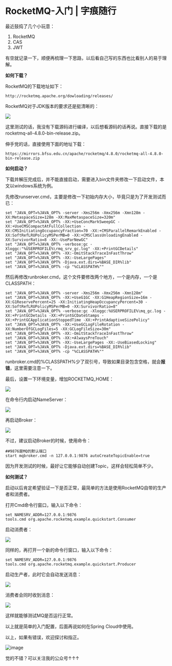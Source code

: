 # RocketMQ-入门 | 字痕随行

最近鼓捣了几个小玩意：

1. RocketMQ
2. CAS
3. JWT

有空就记录一下，顺便再梳理一下思路，以后看自己写的东西也比看别人的易于理解。

**如何下载？**

RocketMQ的下载地址如下：

```Plain Text
http://rocketmq.apache.org/dowloading/releases/

```
RocketMQ对于JDK版本的要求还是挺清晰的：

![](../../images/RocketMQ-入门/image-20230822155345758.png)

这里测试的话，我没有下载源码进行编译，以后想看源码的话再说。直接下载的是rocketmq-all-4.8.0-bin-release.zip。

伸手党的话，直接使用下面的地址下载：

```Plain Text
https://mirrors.bfsu.edu.cn/apache/rocketmq/4.8.0/rocketmq-all-4.8.0-bin-release.zip

```
**如何启动？**

下载并解压完成后，并不能直接启动，需要进入bin文件夹修改一下启动文件，本文以windows系统为例。

先修改runserver.cmd，主要是修改一下初始内存大小，毕竟只是为了开发测试而已：
```shell
set "JAVA_OPT=%JAVA_OPT% -server -Xms256m -Xmx256m -Xmn128m -XX:MetaspaceSize=128m -XX:MaxMetaspaceSize=320m"
set "JAVA_OPT=%JAVA_OPT% -XX:+UseConcMarkSweepGC -XX:+UseCMSCompactAtFullCollection -XX:CMSInitiatingOccupancyFraction=70 -XX:+CMSParallelRemarkEnabled -XX:SoftRefLRUPolicyMSPerMB=0 -XX:+CMSClassUnloadingEnabled -XX:SurvivorRatio=8 -XX:-UseParNewGC"
set "JAVA_OPT=%JAVA_OPT% -verbose:gc -Xloggc:"%USERPROFILE%\rmq_srv_gc.log" -XX:+PrintGCDetails"
set "JAVA_OPT=%JAVA_OPT% -XX:-OmitStackTraceInFastThrow"
set "JAVA_OPT=%JAVA_OPT% -XX:-UseLargePages"
set "JAVA_OPT=%JAVA_OPT% -Djava.ext.dirs=%BASE_DIR%lib"
set "JAVA_OPT=%JAVA_OPT% -cp "%CLASSPATH%""

```
然后再修改runbroker.cmd，这个文件要修改两个地方，一个是内存，一个是CLASSPATH：
```shell
set "JAVA_OPT=%JAVA_OPT% -server -Xms256m -Xmx256m -Xmn128m"
set "JAVA_OPT=%JAVA_OPT% -XX:+UseG1GC -XX:G1HeapRegionSize=16m -XX:G1ReservePercent=25 -XX:InitiatingHeapOccupancyPercent=30 -XX:SoftRefLRUPolicyMSPerMB=0 -XX:SurvivorRatio=8"
set "JAVA_OPT=%JAVA_OPT% -verbose:gc -Xloggc:%USERPROFILE%\mq_gc.log -XX:+PrintGCDetails -XX:+PrintGCDateStamps -XX:+PrintGCApplicationStoppedTime -XX:+PrintAdaptiveSizePolicy"
set "JAVA_OPT=%JAVA_OPT% -XX:+UseGCLogFileRotation -XX:NumberOfGCLogFiles=5 -XX:GCLogFileSize=30m"
set "JAVA_OPT=%JAVA_OPT% -XX:-OmitStackTraceInFastThrow"
set "JAVA_OPT=%JAVA_OPT% -XX:+AlwaysPreTouch"
set "JAVA_OPT=%JAVA_OPT% -XX:-UseLargePages -XX:-UseBiasedLocking"
set "JAVA_OPT=%JAVA_OPT% -Djava.ext.dirs=%BASE_DIR%lib"
set "JAVA_OPT=%JAVA_OPT% -cp "%CLASSPATH%""

```
runbroker.cmd的%CLASSPATH%少了双引号，导致如果目录包含空格，就会**报错**，这里需要注意一下。

最后，设置一下环境变量，增加ROCKETMQ\_HOME：

![](../../images/RocketMQ-入门/image-20230822155412448.png)

在命令行内启动NameServer：

![](../../images/RocketMQ-入门/image-20230822155425081.png)

再启动Broker：

![](../../images/RocketMQ-入门/image-20230822155438877.png)

不过，建议启动Broker的时候，使用命令：
```shell
##9876是MQ的默认端口
start mqbroker.cmd -n 127.0.0.1:9876 autoCreateTopicEnable=true
```
因为开发测试的时候，最好让它能够自动创建Topic，这样会轻松简单不少。

**如何测试？**

启动以后肯定希望验证一下是否正常，最简单的方法是使用RocketMQ自带的生产者和消费者。

打开Cmd命令行窗口，输入以下命令：
```shell
set NAMESRV_ADDR=127.0.0.1:9876
tools.cmd org.apache.rocketmq.example.quickstart.Consumer

```
启动消费者：

![](../../images/RocketMQ-入门/image-20230822155515187.png)

同样的，再打开一个新的命令行窗口，输入以下命令：
```shell
set NAMESRV_ADDR=127.0.0.1:9876
tools.cmd org.apache.rocketmq.example.quickstart.Producer

```
启动生产者，此时它会自动发送消息：

![](../../images/RocketMQ-入门/image-20230822155534372.png)

消费者会同时收到消息：

![](../../images/RocketMQ-入门/image-20230822155546584.png)

这样就能够测试MQ是否运行正常。

以上就是简单的入门配置，后面再说如何在Spring Cloud中使用。

以上，如果有错误，欢迎探讨和指正。

![image](../../images/公众号.jpg)

觉的不错？可以关注我的公众号↑↑↑